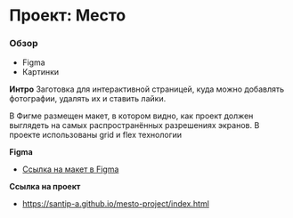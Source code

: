 # Проект: Место

### Обзор

* Figma
* Картинки

**Интро**
Заготовка для интерактивной страницей, куда можно добавлять фотографии, удалять их и ставить лайки.

В Фигме размещен макет, в котором видно, как проект должен выглядеть на самых распространённых разрешениях экранов.
В проекте использованы grid и flex технологии

**Figma**

* [Ссылка на макет в Figma](https://www.figma.com/file/2cn9N9jSkmxD84oJik7xL7/JavaScript.-Sprint-4?node-id=0%3A1)

**Ссылка на проект**

* https://santip-a.github.io/mesto-project/index.html
